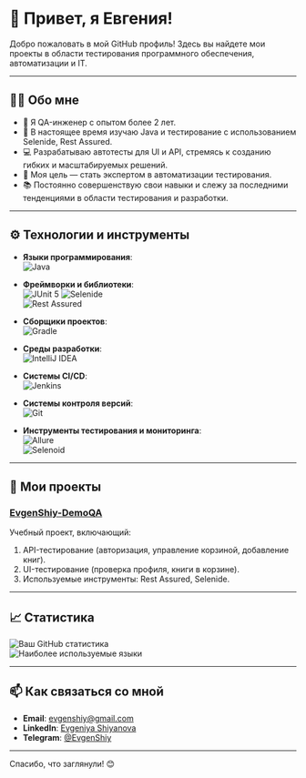 # 👋 Привет, я Евгения!

Добро пожаловать в мой GitHub профиль! Здесь вы найдете мои проекты в области тестирования программного обеспечения, автоматизации и IT.

---

## 🧑‍💻 Обо мне

- 🧪 Я QA-инженер с опытом более 2 лет.  
- 🌱 В настоящее время изучаю Java и тестирование с использованием Selenide, Rest Assured.  
- 💻 Разрабатываю автотесты для UI и API, стремясь к созданию гибких и масштабируемых решений.    
- 🎯 Моя цель — стать экспертом в автоматизации тестирования.  
- 📚 Постоянно совершенствую свои навыки и слежу за последними тенденциями в области тестирования и разработки.  

---

## ⚙️ Технологии и инструменты

- **Языки программирования**:  
![Java](https://img.shields.io/badge/Java-ED8B00?style=for-the-badge&logo=java&logoColor=white)
 
- **Фреймворки и библиотеки**:  
![JUnit 5](https://img.shields.io/badge/JUnit5-25A162?style=for-the-badge&logo=junit5&logoColor=white) 
![Selenide](https://img.shields.io/badge/Selenide-4caf50?style=for-the-badge&logo=selenide&logoColor=white)  
![Rest Assured](https://img.shields.io/badge/Rest%20Assured-6DB33F?style=for-the-badge&logo=rest-assured&logoColor=white)   
 
- **Сборщики проектов**:  
![Gradle](https://img.shields.io/badge/Gradle-02303A?style=for-the-badge&logo=gradle&logoColor=white)
 
- **Среды разработки**:  
![IntelliJ IDEA](https://img.shields.io/badge/IntelliJ%20IDEA-000000?style=for-the-badge&logo=intellij-idea&logoColor=white)  
 
- **Системы CI/CD**:  
![Jenkins](https://img.shields.io/badge/Jenkins-D24939?style=for-the-badge&logo=jenkins&logoColor=white)  
 
- **Системы контроля версий**:  
![Git](https://img.shields.io/badge/Git-F05032?style=for-the-badge&logo=git&logoColor=white)  
 
- **Инструменты тестирования и мониторинга**:  
![Allure](https://img.shields.io/badge/Allure-E94E32?style=for-the-badge&logo=allure&logoColor=white)  
![Selenoid](https://img.shields.io/badge/Selenoid-4caf50?style=for-the-badge&logo=selenoid&logoColor=white)  
  
---

## 📂 Мои проекты

### [EvgenShiy-DemoQA](https://github.com/EvgenShiy/EvgenShiy-DemoQA)
Учебный проект, включающий:
1. API-тестирование (авторизация, управление корзиной, добавление книг).  
2. UI-тестирование (проверка профиля, книги в корзине).  
3. Используемые инструменты: Rest Assured, Selenide.

---

## 📈 Статистика

![Ваш GitHub статистика](https://github-readme-stats.vercel.app/api?username=EvgenShiy&show_icons=true&theme=radical)  
![Наиболее используемые языки](https://github-readme-stats.vercel.app/api/top-langs/?username=EvgenShiy&layout=compact&theme=radical)

---

## 📫 Как связаться со мной

- **Email**: [evgenshiy@gmail.com](mailto:evgenshiy@gmail.com)  
- **LinkedIn**: [Evgeniya Shiyanova](https://www.linkedin.com/in/evgeniya-shiyanova-678035279)  
- **Telegram**: [@EvgenShiy](https://t.me/EvgenShiy)  

---

Спасибо, что заглянули! 😊
